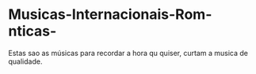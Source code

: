 # Musicas-Internacionais-Rom-nticas-
Estas sao as músicas para recordar a hora qu quiser, curtam a musica de qualidade. 
